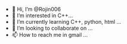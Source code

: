- 👋 Hi, I’m @Rojin006
- 👀 I’m interested in C++...
- 🌱 I’m currently learning C++, python, html ...
- 💞️ I’m looking to collaborate on ...
- 📫 How to reach me in gmail ...

<!---
Rojin006/Rojin006 is a ✨ special ✨ repository because its `README.md` (this file) appears on your GitHub profile.
You can click the Preview link to take a look at your changes.
--->
